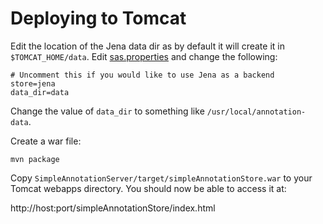 # Deploying to Tomcat

Edit the location of the Jena data dir as by default it will create it in `$TOMCAT_HOME/data`. Edit [sas.properties](../src/main/webapp/WEB-INF/sas.properties) and change the following:

```
# Uncomment this if you would like to use Jena as a backend
store=jena
data_dir=data
```
Change the value of `data_dir` to something like `/usr/local/annotation-data`.

Create a war file:

```
mvn package
```

Copy `SimpleAnnotationServer/target/simpleAnnotationStore.war` to your Tomcat webapps directory. You should now be able to access it at:

http://host:port/simpleAnnotationStore/index.html
